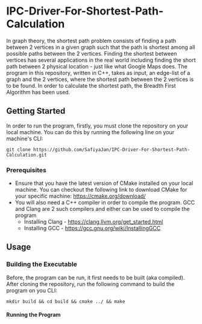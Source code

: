 # IPC-Driver-For-Shortest-Path-Calculation
In graph theory, the shortest path problem consists of finding a path between 2 vertices in a given graph such that the path is shortest among all possible paths between the 2 vertices. Finding the shortest between vertices has several applications in the real world including finding the short path between 2 physical location - just like what Google Maps does. The program in this repository, written in C++, takes as input, an edge-list of a graph and the 2 vertices, where the shortest path between the 2 vertices is to be found. In order to calculate the shortest path, the Breadth First Algorithm has been used.

## Getting Started

In order to run the program, firstly, you must clone the repository on your local machine. You can do this by running the following line on your machine's CLI:

```git clone https://github.com/SafiyaJan/IPC-Driver-For-Shortest-Path-Calculation.git```

### Prerequisites

- Ensure that you have the latest version of CMake installed on your local machine. You can checkout the following link to download CMake for your specific machine: https://cmake.org/download/
- You will also need a C++ compiler in order to compile the program. GCC and Clang are 2 such compilers and either can be used to compile the program
  - Installing Clang - https://clang.llvm.org/get_started.html
  - Installing GCC - https://gcc.gnu.org/wiki/InstallingGCC

## Usage 

### Building the Executable

Before, the program can be run, it first needs to be built (aka compiled). After cloning the repository, run the following command to build the program on you CLI:
```
mkdir build && cd build && cmake ../ && make 
```

#### Running the Program
